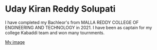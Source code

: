 # Uday Kiran Reddy Solupati

I have completed my Bachleor's from MALLA REDDY COLLEGE OF ENGINEERING AND TECHNOLOGY in 2021. I have been as captain for my college Kabaddi team and won many tournments.

[My image](Uday.jpeg)